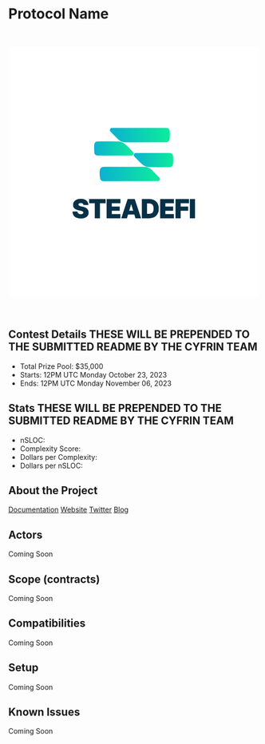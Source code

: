 # Protocol Name

<br/>
<p align="center">
<img src="./Steadefi Vertical Light.png" width="500" alt="SteadeFi">
</p>
<br/>

## Contest Details **THESE WILL BE PREPENDED TO THE SUBMITTED README BY THE CYFRIN TEAM**

- Total Prize Pool: $35,000
- Starts: 12PM UTC Monday October 23, 2023
- Ends: 12PM UTC Monday November 06, 2023

## Stats **THESE WILL BE PREPENDED TO THE SUBMITTED README BY THE CYFRIN TEAM**

- nSLOC:
- Complexity Score:
- Dollars per Complexity:
- Dollars per nSLOC:

## About the Project

[Documentation](https://docs.steadefi.com)
[Website](https://www.steadefi.com)
[Twitter](https://twitter.com/steadefi)
[Blog](https://blog.steadefi.com)

## Actors

Coming Soon

## Scope (contracts)

Coming Soon

## Compatibilities

Coming Soon

## Setup

Coming Soon

## Known Issues

Coming Soon
